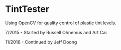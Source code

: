 # TintTester
Using OpenCV for quality control of plastic tint levels.

7/2015 - Started by Russell Ohnemus and Art Cai

11/2016 - Continued by Jeff Doong
